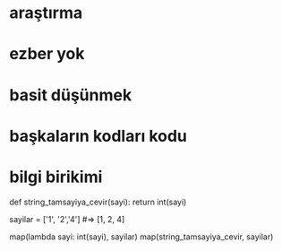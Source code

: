 # araştırma 
# ezber yok
# basit düşünmek

# başkaların kodları kodu 

# bilgi birikimi

def string_tamsayiya_cevir(sayi):
    return int(sayi)

sayilar = ['1', '2','4'] #=> [1, 2, 4]

map(lambda sayi: int(sayi), sayilar)
map(string_tamsayiya_cevir, sayilar)